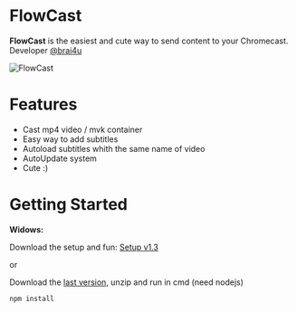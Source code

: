 # FlowCast

**FlowCast** is the easiest and cute way to send content to your Chromecast. Developer [@brai4u](https://twitter.com/brai4u)

![FlowCast](http://puu.sh/qJTvH/f08d9caf30.png)

# Features

* Cast mp4 video / mvk container
* Easy way to add subtitles
* Autoload subtitles whith the same name of video
* AutoUpdate system
* Cute :)

# Getting Started

**Widows:**

Download the setup and fun: [Setup v1.3](https://github.com/brai4u/FlowCast/releases/download/exe/FlowCast-setup-1.3.exe)

or

  Download the [last version](https://github.com/brai4u/FlowCast/archive/master.zip), unzip and run in cmd (need nodejs)
  
  ``npm install``
  
  
